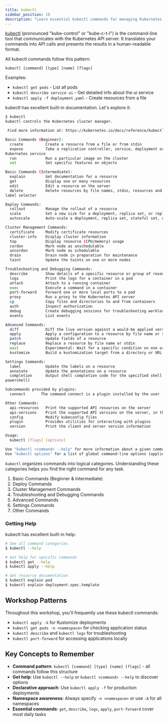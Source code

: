 ```yaml
---
title: kubectl
sidebar_position: 10
description: "Learn essential kubectl commands for managing Kubernetes resources."
---
```


[kubectl](https://kubernetes.io/docs/reference/kubectl/) (pronounced "kube-control" or "kube-c-t-l") is the command-line tool that communicates with the Kubernetes API server. It translates your commands into API calls and presents the results in a human-readable format.

All kubectl commands follow this pattern:
```
kubectl [command] [type] [name] [flags]
```

Examples:
- `kubectl get pods` - List all pods
- `kubectl describe service ui` - Get detailed info about the ui service
- `kubectl apply -f deployment.yaml` - Create resources from a file

kubectl has excellent built-in documentation. Let's explore it:

```bash
$ kubectl
kubectl controls the Kubernetes cluster manager.

 Find more information at: https://kubernetes.io/docs/reference/kubectl/

Basic Commands (Beginner):
  create          Create a resource from a file or from stdin
  expose          Take a replication controller, service, deployment or pod and expose it as a new
Kubernetes service
  run             Run a particular image on the cluster
  set             Set specific features on objects

Basic Commands (Intermediate):
  explain         Get documentation for a resource
  get             Display one or many resources
  edit            Edit a resource on the server
  delete          Delete resources by file names, stdin, resources and names, or by resources and
label selector

Deploy Commands:
  rollout         Manage the rollout of a resource
  scale           Set a new size for a deployment, replica set, or replication controller
  autoscale       Auto-scale a deployment, replica set, stateful set, or replication controller

Cluster Management Commands:
  certificate     Modify certificate resources
  cluster-info    Display cluster information
  top             Display resource (CPU/memory) usage
  cordon          Mark node as unschedulable
  uncordon        Mark node as schedulable
  drain           Drain node in preparation for maintenance
  taint           Update the taints on one or more nodes

Troubleshooting and Debugging Commands:
  describe        Show details of a specific resource or group of resources
  logs            Print the logs for a container in a pod
  attach          Attach to a running container
  exec            Execute a command in a container
  port-forward    Forward one or more local ports to a pod
  proxy           Run a proxy to the Kubernetes API server
  cp              Copy files and directories to and from containers
  auth            Inspect authorization
  debug           Create debugging sessions for troubleshooting workloads and nodes
  events          List events

Advanced Commands:
  diff            Diff the live version against a would-be applied version
  apply           Apply a configuration to a resource by file name or stdin
  patch           Update fields of a resource
  replace         Replace a resource by file name or stdin
  wait            Experimental: Wait for a specific condition on one or many resources
  kustomize       Build a kustomization target from a directory or URL

Settings Commands:
  label           Update the labels on a resource
  annotate        Update the annotations on a resource
  completion      Output shell completion code for the specified shell (bash, zsh, fish, or
powershell)

Subcommands provided by plugins:
  connect       The command connect is a plugin installed by the user

Other Commands:
  api-resources   Print the supported API resources on the server
  api-versions    Print the supported API versions on the server, in the form of "group/version"
  config          Modify kubeconfig files
  plugin          Provides utilities for interacting with plugins
  version         Print the client and server version information

Usage:
  kubectl [flags] [options]

Use "kubectl <command> --help" for more information about a given command.
Use "kubectl options" for a list of global command-line options (applies to all commands).
```

`kubectl` organizes commands into logical categories. Understanding these categories helps you find the right command for any task.
1. Basic Commands (Beginner & Intermediate)
2. Deploy Commands
3. Cluster Management Commands
4. Troubleshooting and Debugging Commands
5. Advanced Commands
6. Settings Commands
7. Other Commands

### Getting Help
kubectl has excellent built-in help:
```bash
# See all command categories
$ kubectl --help

# Get help for specific commands
$ kubectl get --help
$ kubectl apply --help

# Get resource documentation
$ kubectl explain pod
$ kubectl explain deployment.spec.template
```

## Workshop Patterns

Throughout this workshop, you'll frequently use these kubectl commands:

- `kubectl apply -k` for Kustomize deployments
- `kubectl get pods -n <namespace>` for checking application status
- `kubectl describe` and `kubectl logs` for troubleshooting
- `kubectl port-forward` for accessing applications locally

## Key Concepts to Remember

- **Command pattern**: `kubectl [command] [type] [name] [flags]` - all commands follow this structure
- **Get help**: Use `kubectl --help` or `kubectl <command> --help` to discover options
- **Declarative approach**: Use `kubectl apply -f` for production deployments
- **Namespace awareness**: Always specify `-n <namespace>` or use `-A` for all namespaces
- **Essential commands**: `get`, `describe`, `logs`, `apply`, `port-forward` cover most daily tasks